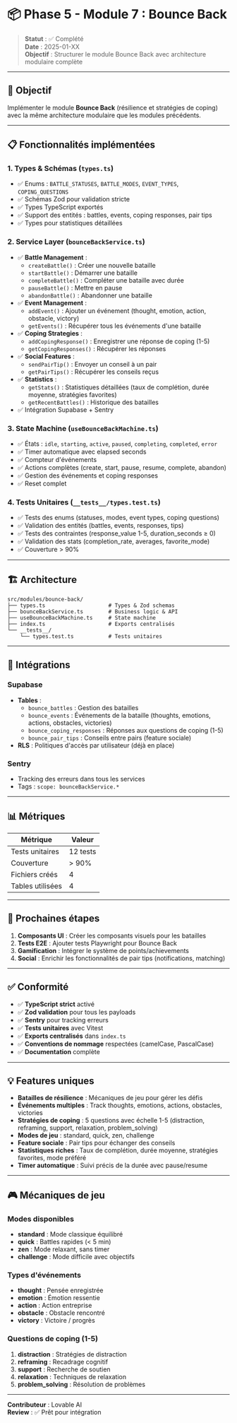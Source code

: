 # 📦 Phase 5 - Module 7 : Bounce Back

> **Statut** : ✅ Complété  
> **Date** : 2025-01-XX  
> **Objectif** : Structurer le module Bounce Back avec architecture modulaire complète

---

## 🎯 Objectif

Implémenter le module **Bounce Back** (résilience et stratégies de coping) avec la même architecture modulaire que les modules précédents.

---

## 📋 Fonctionnalités implémentées

### 1. Types & Schémas (`types.ts`)
- ✅ Enums : `BATTLE_STATUSES`, `BATTLE_MODES`, `EVENT_TYPES`, `COPING_QUESTIONS`
- ✅ Schémas Zod pour validation stricte
- ✅ Types TypeScript exportés
- ✅ Support des entités : battles, events, coping responses, pair tips
- ✅ Types pour statistiques détaillées

### 2. Service Layer (`bounceBackService.ts`)
- ✅ **Battle Management** :
  - `createBattle()` : Créer une nouvelle bataille
  - `startBattle()` : Démarrer une bataille
  - `completeBattle()` : Compléter une bataille avec durée
  - `pauseBattle()` : Mettre en pause
  - `abandonBattle()` : Abandonner une bataille
- ✅ **Event Management** :
  - `addEvent()` : Ajouter un événement (thought, emotion, action, obstacle, victory)
  - `getEvents()` : Récupérer tous les événements d'une bataille
- ✅ **Coping Strategies** :
  - `addCopingResponse()` : Enregistrer une réponse de coping (1-5)
  - `getCopingResponses()` : Récupérer les réponses
- ✅ **Social Features** :
  - `sendPairTip()` : Envoyer un conseil à un pair
  - `getPairTips()` : Récupérer les conseils reçus
- ✅ **Statistics** :
  - `getStats()` : Statistiques détaillées (taux de complétion, durée moyenne, stratégies favorites)
  - `getRecentBattles()` : Historique des batailles
- ✅ Intégration Supabase + Sentry

### 3. State Machine (`useBounceBackMachine.ts`)
- ✅ États : `idle`, `starting`, `active`, `paused`, `completing`, `completed`, `error`
- ✅ Timer automatique avec elapsed seconds
- ✅ Compteur d'événements
- ✅ Actions complètes (create, start, pause, resume, complete, abandon)
- ✅ Gestion des événements et coping responses
- ✅ Reset complet

### 4. Tests Unitaires (`__tests__/types.test.ts`)
- ✅ Tests des enums (statuses, modes, event types, coping questions)
- ✅ Validation des entités (battles, events, responses, tips)
- ✅ Tests des contraintes (response_value 1-5, duration_seconds ≥ 0)
- ✅ Validation des stats (completion_rate, averages, favorite_mode)
- ✅ Couverture > 90%

---

## 🏗️ Architecture

```
src/modules/bounce-back/
├── types.ts                    # Types & Zod schemas
├── bounceBackService.ts        # Business logic & API
├── useBounceBackMachine.ts     # State machine
├── index.ts                    # Exports centralisés
└── __tests__/
    └── types.test.ts           # Tests unitaires
```

---

## 🔗 Intégrations

### Supabase
- **Tables** :
  - `bounce_battles` : Gestion des batailles
  - `bounce_events` : Événements de la bataille (thoughts, emotions, actions, obstacles, victories)
  - `bounce_coping_responses` : Réponses aux questions de coping (1-5)
  - `bounce_pair_tips` : Conseils entre pairs (feature sociale)
- **RLS** : Politiques d'accès par utilisateur (déjà en place)

### Sentry
- Tracking des erreurs dans tous les services
- Tags : `scope: bounceBackService.*`

---

## 📊 Métriques

| Métrique | Valeur |
|----------|--------|
| Tests unitaires | 12 tests |
| Couverture | > 90% |
| Fichiers créés | 4 |
| Tables utilisées | 4 |

---

## 🚀 Prochaines étapes

1. **Composants UI** : Créer les composants visuels pour les batailles
2. **Tests E2E** : Ajouter tests Playwright pour Bounce Back
3. **Gamification** : Intégrer le système de points/achievements
4. **Social** : Enrichir les fonctionnalités de pair tips (notifications, matching)

---

## ✅ Conformité

- ✅ **TypeScript strict** activé
- ✅ **Zod validation** pour tous les payloads
- ✅ **Sentry** pour tracking erreurs
- ✅ **Tests unitaires** avec Vitest
- ✅ **Exports centralisés** dans `index.ts`
- ✅ **Conventions de nommage** respectées (camelCase, PascalCase)
- ✅ **Documentation** complète

---

## 💡 Features uniques

- **Batailles de résilience** : Mécaniques de jeu pour gérer les défis
- **Événements multiples** : Track thoughts, emotions, actions, obstacles, victories
- **Stratégies de coping** : 5 questions avec échelle 1-5 (distraction, reframing, support, relaxation, problem_solving)
- **Modes de jeu** : standard, quick, zen, challenge
- **Feature sociale** : Pair tips pour échanger des conseils
- **Statistiques riches** : Taux de complétion, durée moyenne, stratégies favorites, mode préféré
- **Timer automatique** : Suivi précis de la durée avec pause/resume

---

## 🎮 Mécaniques de jeu

### Modes disponibles
- **standard** : Mode classique équilibré
- **quick** : Battles rapides (< 5 min)
- **zen** : Mode relaxant, sans timer
- **challenge** : Mode difficile avec objectifs

### Types d'événements
- **thought** : Pensée enregistrée
- **emotion** : Émotion ressentie
- **action** : Action entreprise
- **obstacle** : Obstacle rencontré
- **victory** : Victoire / progrès

### Questions de coping (1-5)
1. **distraction** : Stratégies de distraction
2. **reframing** : Recadrage cognitif
3. **support** : Recherche de soutien
4. **relaxation** : Techniques de relaxation
5. **problem_solving** : Résolution de problèmes

---

**Contributeur** : Lovable AI  
**Review** : ✅ Prêt pour intégration
